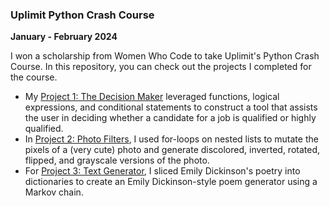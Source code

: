### Uplimit Python Crash Course
**January - February 2024**

I won a scholarship from Women Who Code to take Uplimit's Python Crash Course. In this repository, you can check out the projects I completed for the course.
- My [Project 1: The Decision Maker](https://github.com/jess-spayd/python-crash-course-uplimit/blob/main/Project_1_The_Decision_Maker.ipynb) leveraged functions, logical expressions, and conditional statements to construct a tool that assists the user in deciding whether a candidate for a job is qualified or highly qualified.
- In [Project 2: Photo Filters](https://github.com/jess-spayd/python-crash-course-uplimit/blob/main/Project_2_Photo_Filters.ipynb), I used for-loops on nested lists to mutate the pixels of a (very cute) photo and generate discolored, inverted, rotated, flipped, and grayscale versions of the photo.
- For [Project 3: Text Generator](https://github.com/jess-spayd/python-crash-course-uplimit/blob/main/Jess_Spayd_Project_3_Text_Generator.ipynb), I sliced Emily Dickinson's poetry into dictionaries to create an Emily Dickinson-style poem generator using a Markov chain.
